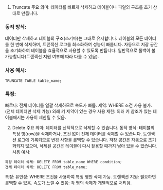 1. Truncate
주요 의미: 데이터를 빠르게 삭제하고 테이블이나 파일의 구조를 초기 상태로 만듭니다.
### 동작 방식:
데이터만 삭제하고 테이블의 구조(스키마)는 그대로 유지합니다.
테이블의 모든 데이터를 한 번에 삭제하며, 트랜잭션 로그를 최소화하여 성능이 빠릅니다.
자동으로 저장 공간을 초기화하여 테이블을 효율적으로 사용할 수 있도록 만듭니다.
일반적으로 롤백이 불가능합니다(트랜잭션 지원 여부에 따라 다를 수 있음).
### 사용 예시:
```TRUNCATE TABLE table_name;```
### 특징:
빠르다: 전체 데이터를 일괄 삭제하므로 속도가 빠름.
제약: WHERE 조건 사용 불가. (전체 데이터만 삭제 가능)
외래 키 제약이 있는 경우 사용 제한: 외래 키 참조가 있는 테이블에서는 사용이 제한될 수 있음.



2. Delete
주요 의미: 데이터를 선택적으로 삭제할 수 있습니다.
동작 방식:
테이블의 특정 행(row)을 삭제하거나, 조건 없이 전체 데이터를 삭제할 수 있습니다.
트랜잭션 로그에 기록되므로 변경 사항을 롤백할 수 있습니다.
저장 공간은 자동으로 초기화되지 않으며, 삭제된 공간은 테이블이 다시 활용할 때까지 남아 있을 수 있습니다.
사용 예시:
```
특정 데이터 삭제: DELETE FROM table_name WHERE condition;
전체 데이터 삭제: DELETE FROM table_name;
```
특징:
유연성: WHERE 조건을 사용하여 특정 행만 삭제 가능.
트랜잭션 지원: 필요하면 롤백할 수 있음.
속도가 느릴 수 있음: 각 행의 삭제가 개별적으로 처리됨.
